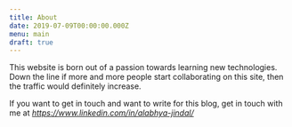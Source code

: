 ```yaml
---
title: About
date: 2019-07-09T00:00:00.000Z
menu: main
draft: true
---
```

This website is born out of a passion towards learning new technologies. Down the line if more and more people start collaborating on this site, then the traffic would definitely increase.

If you want to get in touch and want to write for this blog, get in touch with me at *https://www.linkedin.com/in/alabhya-jindal/*